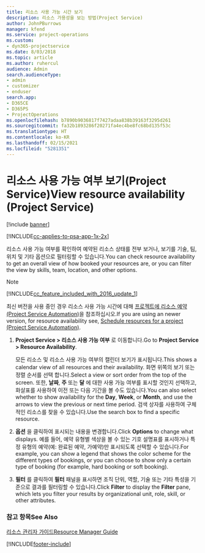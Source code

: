```yaml
---
title: 리소스 사용 가능 시간 보기
description: 리소스 가용성을 보는 방법(Project Service)
author: JohnPBurrows
manager: kfend
ms.service: project-operations
ms.custom:
- dyn365-projectservice
ms.date: 8/03/2018
ms.topic: article
ms.author: ruhercul
audience: Admin
search.audienceType:
- admin
- customizer
- enduser
search.app:
- D365CE
- D365PS
- ProjectOperations
ms.openlocfilehash: b7890b9036817f7427adaa838b39163f3295d261
ms.sourcegitcommit: fa32b1893286f20271fa4ec4be8fc68bd135f53c
ms.translationtype: HT
ms.contentlocale: ko-KR
ms.lasthandoff: 02/15/2021
ms.locfileid: "5281351"
---
```

# <a name="view-resource-availability-project-service"></a><span data-ttu-id="21755-103">리소스 사용 가능 여부 보기(Project Service)</span><span class="sxs-lookup"><span data-stu-id="21755-103">View resource availability (Project Service)</span></span>

[!include [banner](../includes/psa-now-project-operations.md)]

[!INCLUDE[cc-applies-to-psa-app-1x-2x](../includes/cc-applies-to-psa-app-1x-2x.md)]

<span data-ttu-id="21755-104">리소스 사용 가능 여부를 확인하여 예약된 리소스 상태를 전부 보거나, 보기를 기술, 팀, 위치 및 기타 옵션으로 필터링할 수 있습니다.</span><span class="sxs-lookup"><span data-stu-id="21755-104">You can check resource availability to get an overall view of how booked your resources are, or you can filter the view by skills, team, location, and other options.</span></span>  
  
> [!NOTE]
> [!INCLUDE[cc_feature_included_with_2016_update_1](../includes/cc-feature-included-with-2016-update-1.md)]  
> 
>  <span data-ttu-id="21755-105">최신 버전을 사용 중인 경우 리소스 사용 가능 시간에 대해 [프로젝트에 리소스 예약(Project Service Automation)](../psa/schedule-resources-project.md)을 참조하십시오.</span><span class="sxs-lookup"><span data-stu-id="21755-105">If you are using an newer version, for resource availability see, [Schedule resources for a project (Project Service Automation)](../psa/schedule-resources-project.md).</span></span>  

1. <span data-ttu-id="21755-106">**Project Service > 리소스 사용 가능 여부** 로 이동합니다.</span><span class="sxs-lookup"><span data-stu-id="21755-106">Go to **Project Service > Resource Availability**.</span></span>  

    <span data-ttu-id="21755-107">모든 리소스 및 리소스 사용 가능 여부의 캘린더 보기가 표시됩니다.</span><span class="sxs-lookup"><span data-stu-id="21755-107">This shows a calendar view of all resources and their availability.</span></span> <span data-ttu-id="21755-108">화면 위쪽의 보기 또는 정렬 순서를 선택 합니다.</span><span class="sxs-lookup"><span data-stu-id="21755-108">Select a view or sort order from the top of the screen.</span></span> <span data-ttu-id="21755-109">또한, **날짜**, **주** 또는 **달** 에 대한 사용 가능 여부를 표시할 것인지 선택하고, 화살표를 사용하여 이전 또는 다음 기간을 볼 수도 있습니다.</span><span class="sxs-lookup"><span data-stu-id="21755-109">You can also select whether to show availability for the **Day**, **Week**, or **Month**, and use the arrows to view the previous or next time period.</span></span> <span data-ttu-id="21755-110">검색 상자를 사용하여 구체적인 리소스를 찾을 수 있습니다.</span><span class="sxs-lookup"><span data-stu-id="21755-110">Use the search box to find a specific resource.</span></span>  

2. <span data-ttu-id="21755-111">**옵션** 을 클릭하여 표시되는 내용을 변경합니다.</span><span class="sxs-lookup"><span data-stu-id="21755-111">Click **Options** to change what displays.</span></span> <span data-ttu-id="21755-112">예를 들어, 예약 유형별 색상을 볼 수 있는 기호 설명표를 표시하거나 특정 유형의 예약(예: 완료된 예약, 가예약)만 표시되도록 선택할 수 있습니다.</span><span class="sxs-lookup"><span data-stu-id="21755-112">For example, you can show a legend that shows the color scheme for the different types of bookings, or you can choose to show only a certain type of booking (for example, hard booking or soft booking).</span></span>  

3. <span data-ttu-id="21755-113">**필터** 를 클릭하여 **필터** 패널을 표시하면 조직 단위, 역할, 기술 또는 기타 특성을 기준으로 결과를 필터링할 수 있습니다.</span><span class="sxs-lookup"><span data-stu-id="21755-113">Click **Filter** to display the **Filter** pane, which lets you filter your results by organizational unit, role, skill, or other attributes.</span></span>  

### <a name="see-also"></a><span data-ttu-id="21755-114">참고 항목</span><span class="sxs-lookup"><span data-stu-id="21755-114">See Also</span></span>  
 [<span data-ttu-id="21755-115">리소스 관리자 가이드</span><span class="sxs-lookup"><span data-stu-id="21755-115">Resource Manager Guide</span></span>](../psa/resource-manager-guide.md)


[!INCLUDE[footer-include](../includes/footer-banner.md)]